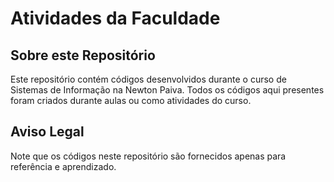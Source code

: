 # Atividades da Faculdade

## Sobre este Repositório

Este repositório contém códigos desenvolvidos durante o curso de Sistemas de Informação na Newton Paiva. Todos os códigos aqui presentes foram criados durante aulas ou como atividades do curso.

## Aviso Legal

Note que os códigos neste repositório são fornecidos apenas para referência e aprendizado.
